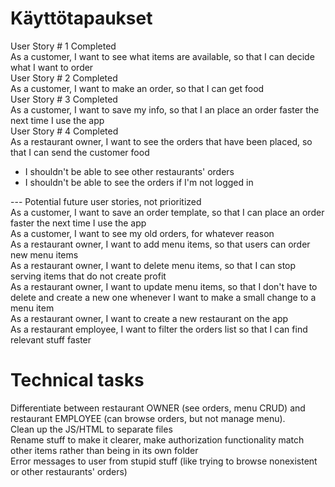 # Käyttötapaukset

User Story # 1 Completed  
As a customer, I want to see what items are available, so that I can decide what I want to order  
User Story # 2 Completed  
As a customer, I want to make an order, so that I can get food  
User Story # 3 Completed  
As a customer, I want to save my info, so that I an place an order faster the next time I use the app  
User Story # 4 Completed  
As a restaurant owner, I want to see the orders that have been placed, so that I can send the customer food    
  - I shouldn't be able to see other restaurants' orders  
  - I shouldn't be able to see the orders if I'm not logged in  
  
--- Potential future user stories, not prioritized     
As a customer, I want to save an order template, so that I can place an order faster the next time I use the app  
As a customer, I want to see my old orders, for whatever reason  
As a restaurant owner, I want to add menu items, so that users can order new menu items  
As a restaurant owner, I want to delete menu items, so that I can stop serving items that do not create profit  
As a restaurant owner, I want to update menu items, so that I don't have to delete and create a new one whenever I want to make a small change to a menu item      
As a restaurant owner, I want to create a new restaurant on the app  
As a restaurant employee, I want to filter the orders list so that I can find relevant stuff faster  

# Technical tasks  
Differentiate between restaurant OWNER (see orders, menu CRUD) and restaurant EMPLOYEE (can browse orders, but not manage menu).  
Clean up the JS/HTML to separate files   
Rename stuff to make it clearer, make authorization functionality match other items rather than being in its own folder    
Error messages to user from stupid stuff (like trying to browse nonexistent or other restaurants' orders)  
